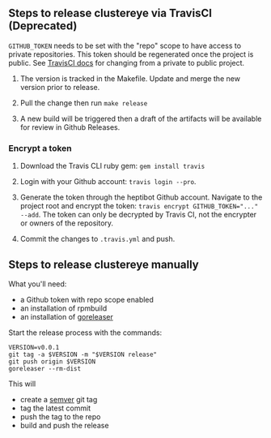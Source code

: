 ## Steps to release clustereye via TravisCI (Deprecated)

`GITHUB_TOKEN` needs to be set with the "repo" scope to have access to private repositories. This token should be regenerated once the project is public. See [TravisCI docs](https://docs.travis-ci.com/user/travis-ci-for-private/#how-can-i-make-a-private-repository-public) for changing from a private to public project.

1. The version is tracked in the Makefile. Update and merge the new version prior to release.

2. Pull the change then run `make release`

3. A new build will be triggered then a draft of the artifacts will be available for review in Github Releases.

### Encrypt a token

1. Download the Travis CLI ruby gem: `gem install travis`

2. Login with your Github account: `travis login --pro`.

3. Generate the token through the heptibot Github account. Navigate to the project root and encrypt the token: `travis encrypt GITHUB_TOKEN="..." --add`. The token can only be decrypted by Travis CI, not the encrypter or owners of the repository.

4. Commit the changes to `.travis.yml` and push.

## Steps to release clustereye manually

What you'll need:

 - a Github token with repo scope enabled
 - an installation of rpmbuild
 - an installation of [goreleaser](https://goreleaser.com)

Start the release process with the commands:

```
VERSION=v0.0.1
git tag -a $VERSION -m "$VERSION release"
git push origin $VERSION
goreleaser --rm-dist
```

This will
 - create a [semver](http://semver.org) git tag
 - tag the latest commit
 - push the tag to the repo
 - build and push the release
